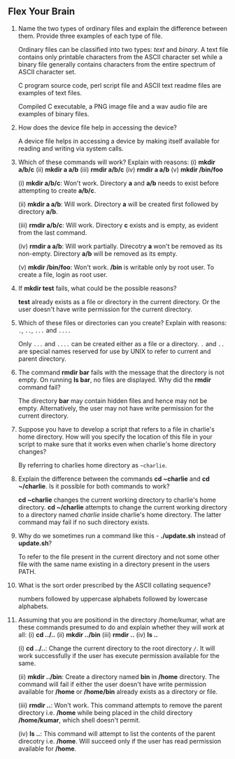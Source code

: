 ## Flex Your Brain

01. Name the two types of ordinary files and explain the difference between them. Provide three examples of each type of file.

    Ordinary files can be classified into two types: _text_ and _binary_. A text file contains only printable characters from the ASCII character set while a binary file generally contains characters from the entire spectrum of ASCII character set.

    C program source code, perl script file and ASCII text readme files are examples of text files.

    Compiled C executable, a PNG image file and a wav audio file are examples of binary files.


02. How does the device file help in accessing the device?

    A device file helps in accessing a device by making itself available for reading and writing via system calls.


03. Which of these commands will work? Explain with reasons: (i) **mkdir a/b/c** (ii) **mkdir a a/b** (iii) **rmdir a/b/c** (iv) **rmdir a a/b** (v) **mkdir /bin/foo**

    (i) **mkdir a/b/c**: Won't work. Directory **a** and **a/b** needs to exist before attempting to create **a/b/c**.

    (ii) **mkdir a a/b**: Will work. Directory **a** will be created first followed by directory **a/b**.

    (iii) **rmdir a/b/c**: Will work. Directory **c** exists and is empty, as evident from the last command.

    (iv) **rmdir a a/b**: Will work partially. Direcotry **a** won't be removed as its non-empty. Directory **a/b** will be removed as its empty.

    (v) **mkdir /bin/foo**: Won't work. **/bin** is writable only by root user. To create a file, login as root user.


04. If **mkdir test** fails, what could be the possible reasons?

    **test** already exists as a file or directory in the current directory. Or the user doesn't have write permission for the current directory.


05. Which of these files or directories can you create? Explain with reasons: `.`, `..`, `...` and `....`

    Only `...` and `....` can be created either as a file or a directory. `.` and `..` are special names reserved for use by UNIX to refer to current and parent directory.


06. The command **rmdir bar** fails with the message that the directory is not empty. On running **ls bar**, no files are displayed. Why did the **rmdir** command fail?

    The directory **bar** may contain hidden files and hence may not be empty. Alternatively, the user may not have write permission for the current directory.


07. Suppose you have to develop a script that refers to a file in charlie's home directory. How will you specify the location of this file in your script to make sure that it works even when charlie's home directory changes?

    By referring to charlies home directory as `~charlie`.


08. Explain the difference between the commands **cd ~charlie** and **cd ~/charlie**. Is it possible for both commands to work?

    **cd ~charlie** changes the current working directory to charlie's home directory. **cd ~/charlie** attempts to change the current working directory to a directory named _charlie_ inside charlie's home directory. The latter command may fail if no such directory exists.


09. Why do we sometimes run a command like this - **./update.sh** instead of **update.sh**?

    To refer to the file present in the current directory and not some other file with the same name existing in a directory present in the users PATH.


10. What is the sort order prescribed by the ASCII collating sequence?

    numbers followed by uppercase alphabets followed by lowercase alphabets.


11. Assuming that you are positiond in the directory /home/kumar, what are these commands presumed to do and explain whether they will work at all: (i) **cd ../..** (ii) **mkdir ../bin** (iii) **rmdir ..** (iv) **ls ..**

    (i) **cd ../..**: Change the current directory to the root directory `/`. It will work successfully if the user has execute permission available for the same.

    (ii) **mkdir ../bin**: Create a directory named **bin** in **/home** directory. The command will fail if either the user doesn't have write permission available for **/home** or **/home/bin** already exists as a directory or file.

    (iii) **rmdir ..**: Won't work. This command attempts to remove the parent directory i.e. **/home** while being placed in the child directory **/home/kumar**, which shell doesn't permit.

    (iv) **ls ..**: This command will attempt to list the contents of the parent direcotry i.e. **/home**. Will succeed only if the user has read permission available for **/home**.
